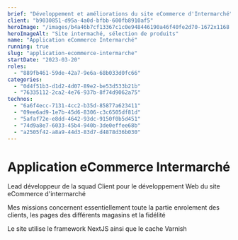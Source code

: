 ```yaml
---
brief: "Développement et améliorations du site eCommerce d'Intermarché"
client: "b9030851-d95a-4a0d-bfbb-600fb8910af5"
heroImage: "/images/b4a46b7cf13367c1c0e948446190a46f40fe2d70-1672x1168.png"
heroImageAlt: "Site intermaché, sélection de produits"
name: "Application eCommerce Intermarché"
running: true
slug: "application-ecommerce-intermarche"
startDate: "2023-03-20"
roles:
  - "889fb461-59de-42a7-9e6a-68b033d0fc66"
categories:
  - "0d4f51b3-d1d2-4d07-89e2-be53d533b21b"
  - "76335112-2ca2-4e76-937b-8f74d9062a75"
technos:
  - "6a6f4ecc-7131-4cc2-b35d-85877a623411"
  - "09ee6ad9-1e7b-45d6-8306-c3c6505df81d"
  - "5afaf72e-e8dd-4642-93dc-9150f0b5d451"
  - "74d9a8e7-6033-45b4-940b-3de0effee68b"
  - "a2505f42-a8a9-44d3-83d7-d4878d36b030"
---
```


# Application eCommerce Intermarché

Lead développeur de la squad Client pour le développement Web du site eCommerce d'intermarché

Mes missions concernent essentiellement toute la partie enrolement des clients, les pages des différents magasins et la fidélité

Le site utilise le framework NextJS ainsi que le cache Varnish
